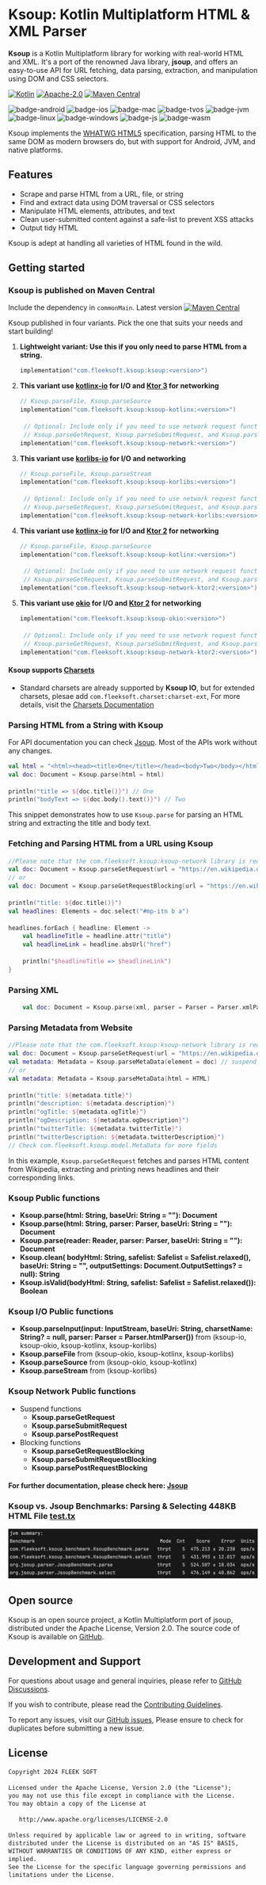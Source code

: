 # Ksoup: Kotlin Multiplatform HTML & XML Parser

**Ksoup** is a Kotlin Multiplatform library for working with real-world HTML and XML. It's a port of the renowned Java library, **jsoup**, and offers an easy-to-use API for URL fetching, data parsing, extraction, and manipulation using DOM and CSS selectors.

[![Kotlin](https://img.shields.io/badge/Kotlin-2.1.0-blue.svg?style=flat&logo=kotlin)](https://kotlinlang.org)
[![Apache-2.0](https://img.shields.io/badge/License-Apache%202.0-green.svg)](https://opensource.org/licenses/Apache-2.0)
[![Maven Central](https://img.shields.io/maven-central/v/com.fleeksoft.ksoup/ksoup.svg)](https://central.sonatype.com/artifact/com.fleeksoft.ksoup/ksoup)

![badge-android](http://img.shields.io/badge/platform-android-6EDB8D.svg?style=flat)
![badge-ios](http://img.shields.io/badge/platform-ios-CDCDCD.svg?style=flat)
![badge-mac](http://img.shields.io/badge/platform-macos-111111.svg?style=flat)
![badge-tvos](http://img.shields.io/badge/platform-tvos-808080.svg?style=flat)
![badge-jvm](http://img.shields.io/badge/platform-jvm-DB413D.svg?style=flat)
![badge-linux](http://img.shields.io/badge/platform-linux-2D3F6C.svg?style=flat)
![badge-windows](http://img.shields.io/badge/platform-windows-4D76CD.svg?style=flat)
![badge-js](https://img.shields.io/badge/platform-js-F8DB5D.svg?style=flat)
![badge-wasm](https://img.shields.io/badge/platform-wasm-F8DB5D.svg?style=flat)

Ksoup implements the [WHATWG HTML5](https://html.spec.whatwg.org/multipage/) specification, parsing HTML to the same DOM as modern browsers do, but with support for Android, JVM, and native platforms.

## Features
- Scrape and parse HTML from a URL, file, or string
- Find and extract data using DOM traversal or CSS selectors
- Manipulate HTML elements, attributes, and text
- Clean user-submitted content against a safe-list to prevent XSS attacks
- Output tidy HTML

Ksoup is adept at handling all varieties of HTML found in the wild.

## Getting started
### Ksoup is published on Maven Central
Include the dependency in `commonMain`. Latest version [![Maven Central](https://img.shields.io/maven-central/v/com.fleeksoft.ksoup/ksoup.svg)](https://central.sonatype.com/artifact/com.fleeksoft.ksoup/ksoup)

Ksoup published in four variants. Pick the one that suits your needs and start building!
1. **Lightweight variant: Use this if you only need to parse HTML from a string.**
   ```kotlin
   implementation("com.fleeksoft.ksoup:ksoup:<version>")
    ```
2. **This variant use [kotlinx-io](https://github.com/Kotlin/kotlinx-io) for I/O and [Ktor 3](https://github.com/ktorio/ktor) for networking**
   ```kotlin
   // Ksoup.parseFile, Ksoup.parseSource
   implementation("com.fleeksoft.ksoup:ksoup-kotlinx:<version>")
   
    // Optional: Include only if you need to use network request functions such as
    // Ksoup.parseGetRequest, Ksoup.parseSubmitRequest, and Ksoup.parsePostRequest
   implementation("com.fleeksoft.ksoup:ksoup-network:<version>")
    ```

3. **This variant use [korlibs-io](https://github.com/korlibs/korlibs-io) for I/O and networking**
   ```kotlin
   // Ksoup.parseFile, Ksoup.parseStream
   implementation("com.fleeksoft.ksoup:ksoup-korlibs:<version>")

    // Optional: Include only if you need to use network request functions such as
    // Ksoup.parseGetRequest, Ksoup.parseSubmitRequest, and Ksoup.parsePostRequest
   implementation("com.fleeksoft.ksoup:ksoup-network-korlibs:<version>")
    ```

4. **This variant use [kotlinx-io](https://github.com/Kotlin/kotlinx-io) for I/O and [Ktor 2](https://github.com/ktorio/ktor) for networking**
   ```kotlin
   // Ksoup.parseFile, Ksoup.parseSource
   implementation("com.fleeksoft.ksoup:ksoup-kotlinx:<version>")

    // Optional: Include only if you need to use network request functions such as
    // Ksoup.parseGetRequest, Ksoup.parseSubmitRequest, and Ksoup.parsePostRequest
   implementation("com.fleeksoft.ksoup:ksoup-network-ktor2:<version>")
    ```
5. **This variant use [okio](https://github.com/square/okio) for I/O and [Ktor 2](https://github.com/ktorio/ktor) for networking**
   ```kotlin
   implementation("com.fleeksoft.ksoup:ksoup-okio:<version>")

    // Optional: Include only if you need to use network request functions such as
    // Ksoup.parseGetRequest, Ksoup.parseSubmitRequest, and Ksoup.parsePostRequest
   implementation("com.fleeksoft.ksoup:ksoup-network-ktor2:<version>")
    ```

#### Ksoup supports [Charsets](https://github.com/fleeksoft/fleeksoft-io/blob/main/CharsetsReadme.md)
- Standard charsets are already supported by **Ksoup IO**, but for extended charsets, plesae add `com.fleeksoft.charset:charset-ext`, For more details, visit the [Charsets Documentation](https://github.com/fleeksoft/fleeksoft-io/blob/main/CharsetsReadme.md)

### Parsing HTML from a String with Ksoup
For API documentation you can check [Jsoup](https://jsoup.org/). Most of the APIs work without any changes.
```kotlin
val html = "<html><head><title>One</title></head><body>Two</body></html>"
val doc: Document = Ksoup.parse(html = html)

println("title => ${doc.title()}") // One
println("bodyText => ${doc.body().text()}") // Two
```
This snippet demonstrates how to use `Ksoup.parse` for parsing an HTML string and extracting the title and body text.

### Fetching and Parsing HTML from a URL using Ksoup
```kotlin
//Please note that the com.fleeksoft.ksoup:ksoup-network library is required for Ksoup.parseGetRequest.
val doc: Document = Ksoup.parseGetRequest(url = "https://en.wikipedia.org/") // suspend function
// or
val doc: Document = Ksoup.parseGetRequestBlocking(url = "https://en.wikipedia.org/")

println("title: ${doc.title()}")
val headlines: Elements = doc.select("#mp-itn b a")

headlines.forEach { headline: Element ->
    val headlineTitle = headline.attr("title")
    val headlineLink = headline.absUrl("href")

    println("$headlineTitle => $headlineLink")
}
```

### Parsing XML
```kotlin
    val doc: Document = Ksoup.parse(xml, parser = Parser = Parser.xmlParser())
```

### Parsing Metadata from Website
```kotlin
//Please note that the com.fleeksoft.ksoup:ksoup-network library is required for Ksoup.parseGetRequest.
val doc: Document = Ksoup.parseGetRequest(url = "https://en.wikipedia.org/") // suspend function
val metadata: Metadata = Ksoup.parseMetaData(element = doc) // suspend function
// or
val metadata: Metadata = Ksoup.parseMetaData(html = HTML)

println("title: ${metadata.title}")
println("description: ${metadata.description}")
println("ogTitle: ${metadata.ogTitle}")
println("ogDescription: ${metadata.ogDescription}")
println("twitterTitle: ${metadata.twitterTitle}")
println("twitterDescription: ${metadata.twitterDescription}")
// Check com.fleeksoft.ksoup.model.MetaData for more fields
```

In this example, `Ksoup.parseGetRequest` fetches and parses HTML content from Wikipedia, extracting and printing news headlines and their corresponding links.
### Ksoup Public functions
  - **Ksoup.parse(html: String, baseUri: String = ""): Document**
  - **Ksoup.parse(html: String, parser: Parser, baseUri: String = ""): Document**
  - **Ksoup.parse(reader: Reader, parser: Parser, baseUri: String = ""): Document**
  - **Ksoup.clean( bodyHtml: String, safelist: Safelist = Safelist.relaxed(), baseUri: String = "", outputSettings: Document.OutputSettings? = null): String**
  - **Ksoup.isValid(bodyHtml: String, safelist: Safelist = Safelist.relaxed()): Boolean**
### Ksoup I/O Public functions
  - **Ksoup.parseInput(input: InputStream, baseUri: String, charsetName: String? = null, parser: Parser = Parser.htmlParser())** from (ksoup-io, ksoup-okio, ksoup-kotlinx, ksoup-korlibs)
  - **Ksoup.parseFile** from (ksoup-okio, ksoup-kotlinx, ksoup-korlibs)
  - **Ksoup.parseSource** from (ksoup-okio, ksoup-kotlinx)
  - **Ksoup.parseStream** from (ksoup-korlibs)

### Ksoup Network Public functions
- Suspend functions
    - **Ksoup.parseGetRequest**
    - **Ksoup.parseSubmitRequest**
    - **Ksoup.parsePostRequest**
- Blocking functions
  - **Ksoup.parseGetRequestBlocking**
  - **Ksoup.parseSubmitRequestBlocking**
  - **Ksoup.parsePostRequestBlocking**

#### For further documentation, please check here: [Jsoup](https://jsoup.org/)

### Ksoup vs. Jsoup Benchmarks: Parsing & Selecting 448KB HTML File [test.tx](https://github.com/fleeksoft/ksoup/blob/develop/ksoup-test/testResources/test.txt)
![Ksoup vs Jsoup](benchmark1.png)

## Open source
Ksoup is an open source project, a Kotlin Multiplatform port of jsoup, distributed under the Apache License, Version 2.0. The source code of Ksoup is available on [GitHub](https://github.com/fleeksoft/ksoup).


## Development and Support
For questions about usage and general inquiries, please refer to [GitHub Discussions](https://github.com/fleeksoft/ksoup/discussions).

If you wish to contribute, please read the [Contributing Guidelines](CONTRIBUTING.md).

To report any issues, visit our [GitHub issues](https://github.com/fleeksoft/ksoup/issues), Please ensure to check for duplicates before submitting a new issue.



## License

    Copyright 2024 FLEEK SOFT

    Licensed under the Apache License, Version 2.0 (the "License");
    you may not use this file except in compliance with the License.
    You may obtain a copy of the License at

       http://www.apache.org/licenses/LICENSE-2.0

    Unless required by applicable law or agreed to in writing, software
    distributed under the License is distributed on an "AS IS" BASIS,
    WITHOUT WARRANTIES OR CONDITIONS OF ANY KIND, either express or implied.
    See the License for the specific language governing permissions and
    limitations under the License.
